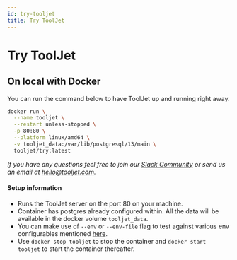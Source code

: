 ```yaml
---
id: try-tooljet
title: Try ToolJet
---
```


# Try ToolJet

## On local with Docker

You can run the command below to have ToolJet up and running right away.

```bash
docker run \
  --name tooljet \
  --restart unless-stopped \
  -p 80:80 \
  --platform linux/amd64 \
  -v tooljet_data:/var/lib/postgresql/13/main \
  tooljet/try:latest
```
*If you have any questions feel free to join our [Slack Community](https://tooljet.com/slack) or send us an email at hello@tooljet.com.*

#### Setup information

- Runs the ToolJet server on the port 80 on your machine.
- Container has postgres already configured within. All the data will be available in the docker volume `tooljet_data`.
- You can make use of `--env` or `--env-file` flag to test against various env configurables mentioned [here](https://docs.tooljet.com/docs/setup/env-vars).
- Use `docker stop tooljet` to stop the container and `docker start tooljet` to start the container thereafter.


